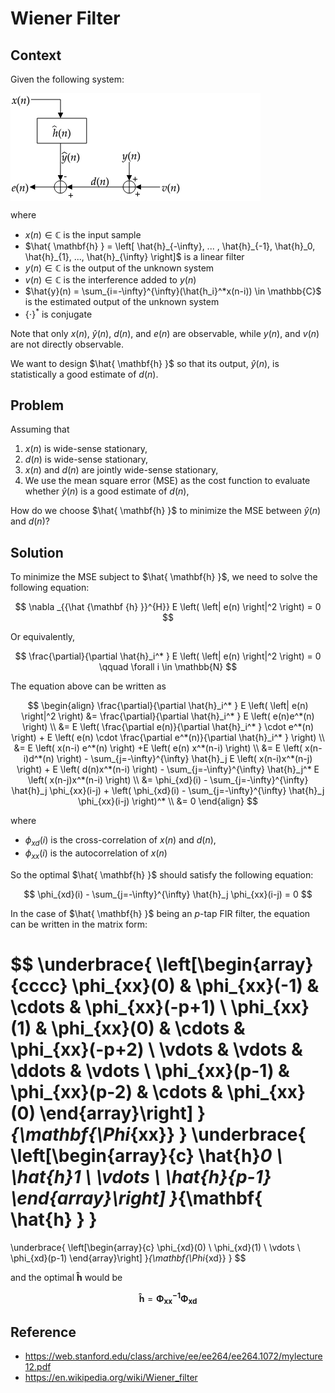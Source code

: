 # Wiener Filter

## Context

Given the following system:

<svg xmlns="http://www.w3.org/2000/svg" width="400" height="172" style="
        width:400px;
        height:172px;
        background: white;
        fill: none;
">
        <svg xmlns="http://www.w3.org/2000/svg" class="role-diagram-draw-area"><g class="shapes-region" style="stroke: black; fill: none;"><g class="composite-shape"><path class="real" d=" M42.68,40 L121.79,40 L121.79,80 L42.68,80 Z" style="stroke-width: 1; stroke: rgb(0, 0, 0); fill: none;"/></g><g class="arrow-line"><path class="connection real" stroke-dasharray="" d="  M32.8,10 L80,10 L80,38" style="stroke: rgb(0, 0, 0); stroke-width: 1; fill: none;"/><g stroke="none" fill="#000" transform="matrix(-1.8369701987210297e-16,-1,1,-1.8369701987210297e-16,80,40)" style="stroke: none; fill: rgb(0, 0, 0); stroke-width: 1;"><path d=" M8.93,-4.29 L0,0 L8.93,4.29 Z"/></g></g><g class="composite-shape"><path class="real" d=" M70,150 C70,144.48 74.43,140 79.89,140 C85.35,140 89.78,144.48 89.78,150 C89.78,155.52 85.35,160 79.89,160 C74.43,160 70,155.52 70,150 Z" style="stroke-width: 1; stroke: rgb(0, 0, 0); fill: none;"/><path class="real" d=" M70,150 L89.78,150" style="stroke-width: 1; stroke: rgb(0, 0, 0); fill: none;"/><path class="real" d=" M79.89,140 L79.89,160" style="stroke-width: 1; stroke: rgb(0, 0, 0); fill: none;"/></g><g class="arrow-line"><path class="connection real" stroke-dasharray="" d="  M80,80 L79.89,138" style="stroke: rgb(0, 0, 0); stroke-width: 1; fill: none;"/><g stroke="none" fill="#000" transform="matrix(0.0019198609977996936,-0.9999981570651764,0.9999981570651764,0.0019198609977996936,79.88817093237449,140)" style="stroke: none; fill: rgb(0, 0, 0); stroke-width: 1;"><path d=" M8.93,-4.29 L0,0 L8.93,4.29 Z"/></g></g><g class="arrow-line"><path class="connection real" stroke-dasharray="" d="  M190,110 L190,138" style="stroke: rgb(0, 0, 0); stroke-width: 1; fill: none;"/><g stroke="none" fill="#000" transform="matrix(-1.8369701987210297e-16,-1,1,-1.8369701987210297e-16,190,139.99999999999997)" style="stroke: none; fill: rgb(0, 0, 0); stroke-width: 1;"><path d=" M8.93,-4.29 L0,0 L8.93,4.29 Z"/></g></g><g class="composite-shape"><path class="real" d=" M180.11,150 C180.11,144.48 184.54,140 190,140 C195.46,140 199.89,144.48 199.89,150 C199.89,155.52 195.46,160 190,160 C184.54,160 180.11,155.52 180.11,150 Z" style="stroke-width: 1; stroke: rgb(0, 0, 0); fill: none;"/><path class="real" d=" M180.11,150 L199.89,150" style="stroke-width: 1; stroke: rgb(0, 0, 0); fill: none;"/><path class="real" d=" M190,140 L190,160" style="stroke-width: 1; stroke: rgb(0, 0, 0); fill: none;"/></g><g class="arrow-line"><path class="connection real" stroke-dasharray="" d="  M239.44,150 L201.89,150" style="stroke: rgb(0, 0, 0); stroke-width: 1; fill: none;"/><g stroke="none" fill="#000" transform="matrix(1,-2.4492935982947064e-16,2.4492935982947064e-16,1,199.88817093237446,150)" style="stroke: none; fill: rgb(0, 0, 0); stroke-width: 1;"><path d=" M8.93,-4.29 L0,0 L8.93,4.29 Z"/></g></g><g class="arrow-line"><path class="connection real" stroke-dasharray="" d="  M180.11,150 L91.78,150" style="stroke: rgb(0, 0, 0); stroke-width: 1; fill: none;"/><g stroke="none" fill="#000" transform="matrix(1,-2.4492935982947064e-16,2.4492935982947064e-16,1,89.77634186474899,150)" style="stroke: none; fill: rgb(0, 0, 0); stroke-width: 1;"><path d=" M8.93,-4.29 L0,0 L8.93,4.29 Z"/></g></g><g class="arrow-line"><path class="connection real" stroke-dasharray="" d="  M70,150 L32.45,150" style="stroke: rgb(0, 0, 0); stroke-width: 1; fill: none;"/><g stroke="none" fill="#000" transform="matrix(1,-2.4492935982947064e-16,2.4492935982947064e-16,1,30.447316270502114,150)" style="stroke: none; fill: rgb(0, 0, 0); stroke-width: 1;"><path d=" M8.93,-4.29 L0,0 L8.93,4.29 Z"/></g></g><g class="intersections-group"><g style="stroke: rgb(0, 0, 0); stroke-width: 1; fill: none;"><g/></g></g></g><g/><g/><!-- react-empty: 3655 --></svg>
        <svg xmlns="http://www.w3.org/2000/svg" width="400" height="171" style="width:400px;height:171px;font-family:Asana-Math, Asana;background:transparent;"><g style="transform:matrix(1,0,-0.00785414312898359,1,0.08246850285432927,0);"><g><g style="transform:matrix(1,0,0,1,1.98333740234375,16.75);"><path d="M9 1C24 -7 40 -11 52 -11C85 -11 124 18 155 65L231 182L242 113C255 28 278 -11 314 -11C336 -11 368 6 400 35L449 79L440 98C404 68 379 53 363 53C348 53 335 63 325 83C316 102 305 139 300 168L282 269L317 318C364 383 391 406 422 406C438 406 450 398 455 383L469 387L484 472C472 479 463 482 454 482C414 482 374 446 312 354L275 299L269 347C257 446 230 482 171 482C145 482 123 474 114 461L56 378L73 368C103 402 123 416 142 416C175 416 197 375 214 277L225 215L185 153C142 86 108 54 80 54C65 54 54 58 52 63L41 91L21 88C21 53 13 27 9 1Z" stroke="rgb(0, 0, 0)" stroke-width="8" fill="rgb(0, 0, 0)" style="transform:matrix(0.017,0,0,-0.017,0,0);"></path></g><g style="transform:matrix(1,0,0,1,10.4666748046875,16.75);"><path d="M146 266C146 526 243 632 301 700L282 726C225 675 60 542 60 266C60 159 85 58 133 -32C168 -99 200 -138 282 -215L301 -194C255 -137 146 -15 146 266Z" stroke="rgb(0, 0, 0)" stroke-width="8" fill="rgb(0, 0, 0)" style="transform:matrix(0.017,0,0,-0.017,0,0);"></path></g><g style="transform:matrix(1,0,0,1,16.116668701171875,16.75);"><path d="M24 388L31 368L63 389C100 412 103 414 110 414C121 414 128 404 128 389C128 338 87 145 46 2L53 -9C78 -2 101 4 123 8C142 134 163 199 209 268C263 352 338 414 383 414C394 414 400 405 400 390C400 372 397 351 389 319L337 107C328 70 324 47 324 31C324 6 335 -9 354 -9C380 -9 416 12 514 85L504 103L478 86C449 67 427 56 417 56C410 56 404 65 404 76C404 81 405 92 406 96L472 372C479 401 483 429 483 446C483 469 472 482 452 482C410 482 341 444 282 389C244 354 216 320 164 247L202 408C206 426 208 438 208 449C208 470 200 482 185 482C164 482 125 460 52 408Z" stroke="rgb(0, 0, 0)" stroke-width="8" fill="rgb(0, 0, 0)" style="transform:matrix(0.017,0,0,-0.017,0,0);"></path></g><g style="transform:matrix(1,0,0,1,25.54998779296875,16.75);"><path d="M51 726L32 700C87 636 187 526 187 266C187 -10 83 -131 32 -194L51 -215C104 -165 273 -23 273 265C273 542 108 675 51 726Z" stroke="rgb(0, 0, 0)" stroke-width="8" fill="rgb(0, 0, 0)" style="transform:matrix(0.017,0,0,-0.017,0,0);"></path></g></g></g><g><g><g><g><g><g style="transform:matrix(1,0,0,1,67.63333129882812,69.25);"><path d="M236 722L224 733C179 711 138 697 64 691L60 670L108 670C126 670 142 667 142 647C142 641 142 632 140 622L98 388C78 272 36 80 10 2L17 -9L86 7C94 64 108 164 148 236C193 317 296 414 338 414C349 414 360 407 360 393C360 375 355 342 345 303L294 107C288 85 281 55 281 31C281 6 291 -9 312 -9C344 -9 412 41 471 85L461 103L435 86C412 71 386 56 374 56C367 56 361 65 361 76C361 88 364 101 368 116L432 372C438 398 443 423 443 447C443 464 437 482 411 482C376 482 299 437 231 374C198 343 172 308 144 273L140 275Z" stroke="rgb(0, 0, 0)" stroke-width="8" fill="rgb(0, 0, 0)" style="transform:matrix(0.017,0,0,-0.017,0,0);"></path></g></g></g><svg x="66.95001220703125" style="overflow:visible;" y="46.25" height="9" width="6.8000030517578125"><polyline points="0.00,8.06 3.40,5.79 6.80,8.06" style="fill:none;stroke-width:1;stroke:rgb(0, 0, 0);"></polyline></svg></g><g style="transform:matrix(1,0,0,1,76.11666870117188,69.25);"><path d="M146 266C146 526 243 632 301 700L282 726C225 675 60 542 60 266C60 159 85 58 133 -32C168 -99 200 -138 282 -215L301 -194C255 -137 146 -15 146 266Z" stroke="rgb(0, 0, 0)" stroke-width="8" fill="rgb(0, 0, 0)" style="transform:matrix(0.017,0,0,-0.017,0,0);"></path></g><g style="transform:matrix(1,0,0,1,81.76666259765625,69.25);"><path d="M24 388L31 368L63 389C100 412 103 414 110 414C121 414 128 404 128 389C128 338 87 145 46 2L53 -9C78 -2 101 4 123 8C142 134 163 199 209 268C263 352 338 414 383 414C394 414 400 405 400 390C400 372 397 351 389 319L337 107C328 70 324 47 324 31C324 6 335 -9 354 -9C380 -9 416 12 514 85L504 103L478 86C449 67 427 56 417 56C410 56 404 65 404 76C404 81 405 92 406 96L472 372C479 401 483 429 483 446C483 469 472 482 452 482C410 482 341 444 282 389C244 354 216 320 164 247L202 408C206 426 208 438 208 449C208 470 200 482 185 482C164 482 125 460 52 408Z" stroke="rgb(0, 0, 0)" stroke-width="8" fill="rgb(0, 0, 0)" style="transform:matrix(0.017,0,0,-0.017,0,0);"></path></g><g style="transform:matrix(1,0,0,1,91.20001220703125,69.25);"><path d="M51 726L32 700C87 636 187 526 187 266C187 -10 83 -131 32 -194L51 -215C104 -165 273 -23 273 265C273 542 108 675 51 726Z" stroke="rgb(0, 0, 0)" stroke-width="8" fill="rgb(0, 0, 0)" style="transform:matrix(0.017,0,0,-0.017,0,0);"></path></g></g></g><g style="transform:matrix(1,0,-0.00785414312898359,1,0.7814872413338776,0);"><g><g style="transform:matrix(1,0,0,1,178.816650390625,105.75);"><path d="M-7 -180C-8 -187 -8 -193 -8 -198C-8 -241 29 -276 74 -276C180 -276 290 -152 349 33L490 473L479 482C450 471 427 465 405 463L370 331C358 284 323 211 290 162C255 111 206 67 184 67C172 67 163 90 164 115L180 322C182 353 184 391 184 419C184 464 177 482 160 482C147 482 133 475 85 442L3 386L14 368L64 398C69 401 80 410 89 410C103 410 111 391 111 358C111 357 111 351 110 343L93 100L92 60C92 18 110 -11 135 -11C172 -11 256 74 331 187L282 16C231 -161 181 -234 111 -234C76 -234 49 -207 49 -172C49 -167 50 -159 51 -150L41 -146Z" stroke="rgb(0, 0, 0)" stroke-width="8" fill="rgb(0, 0, 0)" style="transform:matrix(0.017,0,0,-0.017,0,0);"></path></g><g style="transform:matrix(1,0,0,1,187.29998779296875,105.75);"><path d="M146 266C146 526 243 632 301 700L282 726C225 675 60 542 60 266C60 159 85 58 133 -32C168 -99 200 -138 282 -215L301 -194C255 -137 146 -15 146 266Z" stroke="rgb(0, 0, 0)" stroke-width="8" fill="rgb(0, 0, 0)" style="transform:matrix(0.017,0,0,-0.017,0,0);"></path></g><g style="transform:matrix(1,0,0,1,192.95001220703125,105.75);"><path d="M24 388L31 368L63 389C100 412 103 414 110 414C121 414 128 404 128 389C128 338 87 145 46 2L53 -9C78 -2 101 4 123 8C142 134 163 199 209 268C263 352 338 414 383 414C394 414 400 405 400 390C400 372 397 351 389 319L337 107C328 70 324 47 324 31C324 6 335 -9 354 -9C380 -9 416 12 514 85L504 103L478 86C449 67 427 56 417 56C410 56 404 65 404 76C404 81 405 92 406 96L472 372C479 401 483 429 483 446C483 469 472 482 452 482C410 482 341 444 282 389C244 354 216 320 164 247L202 408C206 426 208 438 208 449C208 470 200 482 185 482C164 482 125 460 52 408Z" stroke="rgb(0, 0, 0)" stroke-width="8" fill="rgb(0, 0, 0)" style="transform:matrix(0.017,0,0,-0.017,0,0);"></path></g><g style="transform:matrix(1,0,0,1,202.38330078125,105.75);"><path d="M51 726L32 700C87 636 187 526 187 266C187 -10 83 -131 32 -194L51 -215C104 -165 273 -23 273 265C273 542 108 675 51 726Z" stroke="rgb(0, 0, 0)" stroke-width="8" fill="rgb(0, 0, 0)" style="transform:matrix(0.017,0,0,-0.017,0,0);"></path></g></g></g><g style="transform:matrix(1,0,-0.00785414312898359,1,1.1820485409120352,0);"><g><g style="transform:matrix(1,0,0,1,241.98333740234375,156.75);"><path d="M166 420C187 420 203 421 229 424C118 304 76 221 76 121C76 44 122 -11 186 -11C324 -11 477 236 477 384C477 441 451 482 415 482C402 482 390 478 382 470L332 423L343 404C352 410 361 413 370 413C397 413 413 390 413 350C413 202 316 39 228 39C179 39 148 81 148 146C148 251 187 342 285 464L275 482C255 473 242 470 214 470C186 470 144 472 115 475L103 476C97 477 92 477 91 477C79 477 70 475 59 470C45 443 34 407 21 352L43 352L60 394C67 411 87 422 111 422C144 422 128 420 166 420Z" stroke="rgb(0, 0, 0)" stroke-width="8" fill="rgb(0, 0, 0)" style="transform:matrix(0.017,0,0,-0.017,0,0);"></path></g><g style="transform:matrix(1,0,0,1,250.4666748046875,156.75);"><path d="M146 266C146 526 243 632 301 700L282 726C225 675 60 542 60 266C60 159 85 58 133 -32C168 -99 200 -138 282 -215L301 -194C255 -137 146 -15 146 266Z" stroke="rgb(0, 0, 0)" stroke-width="8" fill="rgb(0, 0, 0)" style="transform:matrix(0.017,0,0,-0.017,0,0);"></path></g><g style="transform:matrix(1,0,0,1,256.11669921875,156.75);"><path d="M24 388L31 368L63 389C100 412 103 414 110 414C121 414 128 404 128 389C128 338 87 145 46 2L53 -9C78 -2 101 4 123 8C142 134 163 199 209 268C263 352 338 414 383 414C394 414 400 405 400 390C400 372 397 351 389 319L337 107C328 70 324 47 324 31C324 6 335 -9 354 -9C380 -9 416 12 514 85L504 103L478 86C449 67 427 56 417 56C410 56 404 65 404 76C404 81 405 92 406 96L472 372C479 401 483 429 483 446C483 469 472 482 452 482C410 482 341 444 282 389C244 354 216 320 164 247L202 408C206 426 208 438 208 449C208 470 200 482 185 482C164 482 125 460 52 408Z" stroke="rgb(0, 0, 0)" stroke-width="8" fill="rgb(0, 0, 0)" style="transform:matrix(0.017,0,0,-0.017,0,0);"></path></g><g style="transform:matrix(1,0,0,1,265.54998779296875,156.75);"><path d="M51 726L32 700C87 636 187 526 187 266C187 -10 83 -131 32 -194L51 -215C104 -165 273 -23 273 265C273 542 108 675 51 726Z" stroke="rgb(0, 0, 0)" stroke-width="8" fill="rgb(0, 0, 0)" style="transform:matrix(0.017,0,0,-0.017,0,0);"></path></g></g></g><g style="transform:matrix(1,0,-0.00785414312898359,1,1.1035071096221998,0);"><g><g style="transform:matrix(1,0,0,1,128.816650390625,146.75);"><path d="M483 722L471 733C419 707 383 698 311 691L307 670L355 670C379 670 389 663 389 646C389 638 388 629 387 622L359 468C329 477 302 482 277 482C208 482 114 410 68 323C37 265 17 170 17 86C17 21 32 -11 61 -11C88 -11 125 6 159 33C213 77 246 116 313 217L290 126C279 82 274 50 274 24C274 3 283 -9 300 -9C317 -9 341 3 375 28L456 88L446 107L402 76C388 66 372 59 363 59C355 59 349 68 349 82C349 90 350 99 357 128ZM114 59C98 59 89 73 89 98C89 224 135 380 184 418C197 428 216 433 243 433C287 433 316 427 349 410L337 351C300 171 159 59 114 59Z" stroke="rgb(0, 0, 0)" stroke-width="8" fill="rgb(0, 0, 0)" style="transform:matrix(0.017,0,0,-0.017,0,0);"></path></g><g style="transform:matrix(1,0,0,1,137.29998779296875,146.75);"><path d="M146 266C146 526 243 632 301 700L282 726C225 675 60 542 60 266C60 159 85 58 133 -32C168 -99 200 -138 282 -215L301 -194C255 -137 146 -15 146 266Z" stroke="rgb(0, 0, 0)" stroke-width="8" fill="rgb(0, 0, 0)" style="transform:matrix(0.017,0,0,-0.017,0,0);"></path></g><g style="transform:matrix(1,0,0,1,142.95001220703125,146.75);"><path d="M24 388L31 368L63 389C100 412 103 414 110 414C121 414 128 404 128 389C128 338 87 145 46 2L53 -9C78 -2 101 4 123 8C142 134 163 199 209 268C263 352 338 414 383 414C394 414 400 405 400 390C400 372 397 351 389 319L337 107C328 70 324 47 324 31C324 6 335 -9 354 -9C380 -9 416 12 514 85L504 103L478 86C449 67 427 56 417 56C410 56 404 65 404 76C404 81 405 92 406 96L472 372C479 401 483 429 483 446C483 469 472 482 452 482C410 482 341 444 282 389C244 354 216 320 164 247L202 408C206 426 208 438 208 449C208 470 200 482 185 482C164 482 125 460 52 408Z" stroke="rgb(0, 0, 0)" stroke-width="8" fill="rgb(0, 0, 0)" style="transform:matrix(0.017,0,0,-0.017,0,0);"></path></g><g style="transform:matrix(1,0,0,1,152.38333129882812,146.75);"><path d="M51 726L32 700C87 636 187 526 187 266C187 -10 83 -131 32 -194L51 -215C104 -165 273 -23 273 265C273 542 108 675 51 726Z" stroke="rgb(0, 0, 0)" stroke-width="8" fill="rgb(0, 0, 0)" style="transform:matrix(0.017,0,0,-0.017,0,0);"></path></g></g></g><g style="transform:matrix(1,0,-0.00785414312898359,1,1.1820485409120298,0);"><g><g style="transform:matrix(1,0,0,1,1.91668701171875,156.75);"><path d="M328 111L304 94C251 56 203 36 167 36C120 36 91 73 91 133C91 158 94 185 99 214C116 218 225 248 250 259C335 296 374 342 374 404C374 451 340 482 290 482C222 496 112 423 75 349C45 299 15 180 15 113C15 35 59 -11 131 -11C188 -11 244 17 336 92ZM113 274C130 343 150 386 179 412C197 428 228 440 252 440C281 440 300 420 300 388C300 344 265 297 213 272C185 258 149 247 104 237Z" stroke="rgb(0, 0, 0)" stroke-width="8" fill="rgb(0, 0, 0)" style="transform:matrix(0.017,0,0,-0.017,0,0);"></path></g><g style="transform:matrix(1,0,0,1,8.51666259765625,156.75);"><path d="M146 266C146 526 243 632 301 700L282 726C225 675 60 542 60 266C60 159 85 58 133 -32C168 -99 200 -138 282 -215L301 -194C255 -137 146 -15 146 266Z" stroke="rgb(0, 0, 0)" stroke-width="8" fill="rgb(0, 0, 0)" style="transform:matrix(0.017,0,0,-0.017,0,0);"></path></g><g style="transform:matrix(1,0,0,1,14.16668701171875,156.75);"><path d="M24 388L31 368L63 389C100 412 103 414 110 414C121 414 128 404 128 389C128 338 87 145 46 2L53 -9C78 -2 101 4 123 8C142 134 163 199 209 268C263 352 338 414 383 414C394 414 400 405 400 390C400 372 397 351 389 319L337 107C328 70 324 47 324 31C324 6 335 -9 354 -9C380 -9 416 12 514 85L504 103L478 86C449 67 427 56 417 56C410 56 404 65 404 76C404 81 405 92 406 96L472 372C479 401 483 429 483 446C483 469 472 482 452 482C410 482 341 444 282 389C244 354 216 320 164 247L202 408C206 426 208 438 208 449C208 470 200 482 185 482C164 482 125 460 52 408Z" stroke="rgb(0, 0, 0)" stroke-width="8" fill="rgb(0, 0, 0)" style="transform:matrix(0.017,0,0,-0.017,0,0);"></path></g><g style="transform:matrix(1,0,0,1,23.600006103515625,156.75);"><path d="M51 726L32 700C87 636 187 526 187 266C187 -10 83 -131 32 -194L51 -215C104 -165 273 -23 273 265C273 542 108 675 51 726Z" stroke="rgb(0, 0, 0)" stroke-width="8" fill="rgb(0, 0, 0)" style="transform:matrix(0.017,0,0,-0.017,0,0);"></path></g></g></g><g style="transform:matrix(1,0,-0.00785414312898359,1,0.7893413844628441,0);"><g><g><g><g><g style="transform:matrix(1,0,0,1,81.98333740234375,107.75);"><path d="M-7 -180C-8 -187 -8 -193 -8 -198C-8 -241 29 -276 74 -276C180 -276 290 -152 349 33L490 473L479 482C450 471 427 465 405 463L370 331C358 284 323 211 290 162C255 111 206 67 184 67C172 67 163 90 164 115L180 322C182 353 184 391 184 419C184 464 177 482 160 482C147 482 133 475 85 442L3 386L14 368L64 398C69 401 80 410 89 410C103 410 111 391 111 358C111 357 111 351 110 343L93 100L92 60C92 18 110 -11 135 -11C172 -11 256 74 331 187L282 16C231 -161 181 -234 111 -234C76 -234 49 -207 49 -172C49 -167 50 -159 51 -150L41 -146Z" stroke="rgb(0, 0, 0)" stroke-width="8" fill="rgb(0, 0, 0)" style="transform:matrix(0.017,0,0,-0.017,0,0);"></path></g></g></g><svg x="81.98333740234375" style="overflow:visible;" y="88.75" height="9" width="8.483322143554688"><polyline points="0.00,8.06 4.24,5.23 8.48,8.06" style="fill:none;stroke-width:1;stroke:rgb(0, 0, 0);"></polyline></svg></g><g style="transform:matrix(1,0,0,1,90.4666748046875,107.75);"><path d="M146 266C146 526 243 632 301 700L282 726C225 675 60 542 60 266C60 159 85 58 133 -32C168 -99 200 -138 282 -215L301 -194C255 -137 146 -15 146 266Z" stroke="rgb(0, 0, 0)" stroke-width="8" fill="rgb(0, 0, 0)" style="transform:matrix(0.017,0,0,-0.017,0,0);"></path></g><g style="transform:matrix(1,0,0,1,96.11666870117188,107.75);"><path d="M24 388L31 368L63 389C100 412 103 414 110 414C121 414 128 404 128 389C128 338 87 145 46 2L53 -9C78 -2 101 4 123 8C142 134 163 199 209 268C263 352 338 414 383 414C394 414 400 405 400 390C400 372 397 351 389 319L337 107C328 70 324 47 324 31C324 6 335 -9 354 -9C380 -9 416 12 514 85L504 103L478 86C449 67 427 56 417 56C410 56 404 65 404 76C404 81 405 92 406 96L472 372C479 401 483 429 483 446C483 469 472 482 452 482C410 482 341 444 282 389C244 354 216 320 164 247L202 408C206 426 208 438 208 449C208 470 200 482 185 482C164 482 125 460 52 408Z" stroke="rgb(0, 0, 0)" stroke-width="8" fill="rgb(0, 0, 0)" style="transform:matrix(0.017,0,0,-0.017,0,0);"></path></g><g style="transform:matrix(1,0,0,1,105.54998779296875,107.75);"><path d="M51 726L32 700C87 636 187 526 187 266C187 -10 83 -131 32 -194L51 -215C104 -165 273 -23 273 265C273 542 108 675 51 726Z" stroke="rgb(0, 0, 0)" stroke-width="8" fill="rgb(0, 0, 0)" style="transform:matrix(0.017,0,0,-0.017,0,0);"></path></g></g></g><g><g><text x="195.11669921875" y="127.75" style="white-space:pre;stroke:none;fill:rgb(0, 0, 0);font-size:15px;font-family:Arial, Helvetica, sans-serif;font-weight:400;dominant-baseline:text-before-edge;text-decoration:none;">+</text></g></g><g><g><text x="199.11669921875" y="151.75" style="white-space:pre;stroke:none;fill:rgb(0, 0, 0);font-size:15px;font-family:Arial, Helvetica, sans-serif;font-weight:400;dominant-baseline:text-before-edge;text-decoration:none;">+</text></g></g><g><g><text x="92.11666870117188" y="153.75" style="white-space:pre;stroke:none;fill:rgb(0, 0, 0);font-size:15px;font-family:Arial, Helvetica, sans-serif;font-weight:400;dominant-baseline:text-before-edge;text-decoration:none;">+</text></g></g><g><g><text x="85.13333129882812" y="123.75" style="white-space:pre;stroke:none;fill:rgb(0, 0, 0);font-size:15px;font-family:Arial, Helvetica, sans-serif;font-weight:400;dominant-baseline:text-before-edge;text-decoration:none;">-</text></g></g></svg>
</svg>

where

* $x(n) \in \mathbb{C}$ is the input sample
* $\hat{ \mathbf{h} } = \left[ \hat{h}_{-\infty}, ... , \hat{h}_{-1},  \hat{h}_0, \hat{h}_{1}, ..., \hat{h}_{\infty} \right]$ is a linear filter
* $y(n) \in \mathbb{C}$ is the output of the unknown system
* $v(n) \in \mathbb{C}$ is the interference added to $y(n)$
* $\hat{y}(n) = \sum_{i=-\infty}^{\infty}(\hat{h_i}^*x(n-i)) \in \mathbb{C}$ is the estimated output of the unknown system
* $\left\{\cdot\right\}^*$ is conjugate

Note that only $x(n)$, $\hat{y}(n)$, $d(n)$, and $e(n)$ are observable, while $y(n)$, and $v(n)$ are not directly observable.

We want to design $\hat{ \mathbf{h} }$ so that its output, $\hat{y}(n)$, is statistically a good estimate of $d(n)$.

## Problem

Assuming that

1. $x(n)$ is wide-sense stationary,
2. $d(n)$ is wide-sense stationary,
3. $x(n)$ and $d(n)$ are jointly wide-sense stationary,
4. We use the mean square error (MSE) as the cost function to evaluate whether $\hat{y}(n)$ is a good estimate of $d(n)$,

How do we choose $\hat{ \mathbf{h} }$ to minimize the MSE between $\hat{y}(n)$ and $d(n)$?

## Solution

To minimize the MSE subject to $\hat{ \mathbf{h} }$, we need to solve the following equation:

$$
\nabla _{{\hat {\mathbf {h} }}^{H}} E \left( \left| e(n) \right|^2 \right) = 0
$$

Or equivalently,

$$
\frac{\partial}{\partial \hat{h}_i^* } E \left( \left| e(n) \right|^2 \right) = 0 \qquad \forall i \in \mathbb{N}
$$

The equation above can be written as

$$
\begin{align}
\frac{\partial}{\partial \hat{h}_i^* } E \left( \left| e(n) \right|^2 \right) &= \frac{\partial}{\partial \hat{h}_i^* } E \left( e(n)e^*(n) \right) \\
&= E \left( \frac{\partial e(n)}{\partial \hat{h}_i^* } \cdot e^*(n) \right) + E \left( e(n) \cdot \frac{\partial e^*(n)}{\partial \hat{h}_i^* } \right) \\
&= E \left( x(n-i) e^*(n) \right) +E \left( e(n) x^*(n-i) \right) \\
&= E \left( x(n-i)d^*(n) \right) - \sum_{j=-\infty}^{\infty} \hat{h}_j E \left( x(n-i)x^*(n-j) \right) + E \left( d(n)x^*(n-i) \right) - \sum_{j=-\infty}^{\infty} \hat{h}_j^* E \left( x(n-j)x^*(n-i) \right)    \\
&= \phi_{xd}(i) - \sum_{j=-\infty}^{\infty} \hat{h}_j \phi_{xx}(i-j) + \left( \phi_{xd}(i) - \sum_{j=-\infty}^{\infty} \hat{h}_j \phi_{xx}(i-j) \right)^*  \\
&= 0
\end{align}
$$

where

* $\phi_{xd}(i)$ is the cross-correlation of $x(n)$ and $d(n)$,
* $\phi_{xx}(i)$ is the autocorrelation of $x(n)$

So the optimal $\hat{ \mathbf{h} }$ should satisfy the following equation:

$$
\phi_{xd}(i) - \sum_{j=-\infty}^{\infty} \hat{h}_j \phi_{xx}(i-j) = 0
$$

In the case of $\hat{ \mathbf{h} }$ being an $p$-tap FIR filter, the equation can be written in the matrix form:

$$
\underbrace{
    \left[\begin{array}{cccc}
    \phi_{xx}(0) & \phi_{xx}(-1) & \cdots & \phi_{xx}(-p+1) \\
    \phi_{xx}(1) & \phi_{xx}(0) & \cdots & \phi_{xx}(-p+2) \\
    \vdots & \vdots & \ddots & \vdots \\
    \phi_{xx}(p-1) & \phi_{xx}(p-2) & \cdots & \phi_{xx}(0)
    \end{array}\right]
}_{\mathbf{\Phi_{xx}} }
\underbrace{
    \left[\begin{array}{c}
    \hat{h}_0 \\
    \hat{h}_1 \\
    \vdots \\
    \hat{h}_{p-1}
    \end{array}\right]
}_{\mathbf{ \hat{h} } }
=
\underbrace{
    \left[\begin{array}{c}
    \phi_{xd}(0) \\
    \phi_{xd}(1) \\
    \vdots \\
    \phi_{xd}(p-1)
    \end{array}\right]
}_{\mathbf{\Phi_{xd}} }
$$

and the optimal $\mathbf{ \hat{h} }$ would be

$$
\mathbf{ \hat{h} } = \mathbf{\Phi_{xx}^{-1}} \mathbf{\Phi_{xd}}
$$

## Reference

* https://web.stanford.edu/class/archive/ee/ee264/ee264.1072/mylecture12.pdf
* https://en.wikipedia.org/wiki/Wiener_filter 
